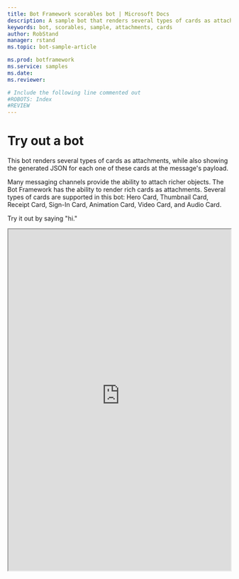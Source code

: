 ```yaml
---
title: Bot Framework scorables bot | Microsoft Docs
description: A sample bot that renders several types of cards as attachments, while also showing the generated JSON for each one of these cards as the message's payload
keywords: bot, scorables, sample, attachments, cards
author: RobStand
manager: rstand
ms.topic: bot-sample-article

ms.prod: botframework
ms.service: samples
ms.date:
ms.reviewer:

# Include the following line commented out
#ROBOTS: Index
#REVIEW
---
```

# Try out a bot
This bot renders several types of cards as attachments, while also showing the generated JSON for each one of these cards at the message's payload.

Many messaging channels provide the ability to attach richer objects. The Bot Framework has the ability to render rich cards as attachments. Several types of cards are supported in this bot: Hero Card, Thumbnail Card, Receipt Card, Sign-In Card, Animation Card, Video Card, and Audio Card.

Try it out by saying "hi."

<iframe style="height:768px; width:502px" src='https://webchat.botframework.com/embed/cardssamplebot?s=xDzGGjORPuQ.cwA.Eq0.tnCOfRExXIQHEb-OFpbjVQREPF9SPGAYZaerT2_feTc'></iframe>
